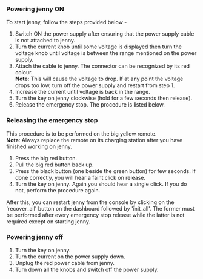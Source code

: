 ### Powering jenny ON
To start jenny, follow the steps provided below -
1.  Switch ON the power supply after ensuring that the power supply cable is not attached to jenny.
2.  Turn the current knob until some voltage is displayed then turn the voltage knob until voltage is between the range mentioned on the power supply.
3.  Attach the cable to jenny. The connector can be recognized by its red colour.   
**Note**:  This will cause the voltage to drop. If at any point the voltage drops too low, turn off the power supply and restart from step 1.
4.  Increase the current until voltage is back in the range. 
5.  Turn the key on jenny clockwise (hold for a few seconds then release).
6.  Release the emergency stop. The procedure is listed below.

### Releasing the emergency stop
This procedure is to be performed on the big yellow remote.  
**Note**: Always replace the remote on its charging station after you have finished working on jenny.
1.  Press the big red button.
2.  Pull the big red button back up.
3.  Press the black button (one beside the green button) for few seconds. If done correctly, you will hear a faint click on release.
4.  Turn the key on jenny. Again you should hear a single click. If you do not, perform the procedure again.

After this, you can restart jenny from the console by clicking on the 'recover_all' button on the dashboard followed by 'init_all'. The former must be performed after every emergency stop release while the latter is not required except on starting jenny.

### Powering jenny off
1.  Turn the key on jenny.
2.  Turn the current on the power supply down.
3.  Unplug the red power cable from jenny.
4.  Turn down all the knobs and switch off the power supply.